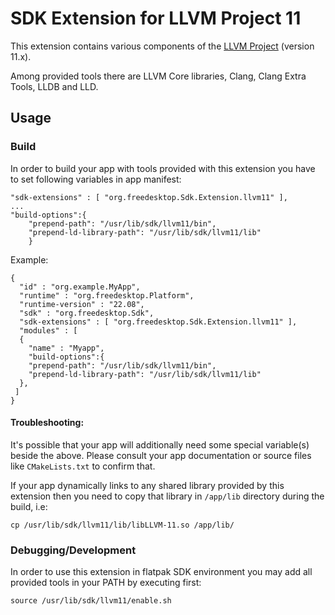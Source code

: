 # SDK Extension for LLVM Project 11

This extension contains various components of the [LLVM Project](https://llvm.org) (version 11.x).

Among provided tools there are LLVM Core libraries, Clang, Clang Extra Tools, LLDB and LLD.

## Usage

### Build

In order to build your app with tools provided with this extension you have to set following variables in app manifest:

```
"sdk-extensions" : [ "org.freedesktop.Sdk.Extension.llvm11" ],
...
"build-options":{
    "prepend-path": "/usr/lib/sdk/llvm11/bin",
    "prepend-ld-library-path": "/usr/lib/sdk/llvm11/lib"
    }
```
Example:
```
{
  "id" : "org.example.MyApp",
  "runtime" : "org.freedesktop.Platform",
  "runtime-version" : "22.08",
  "sdk" : "org.freedesktop.Sdk",
  "sdk-extensions" : [ "org.freedesktop.Sdk.Extension.llvm11" ],
  "modules" : [
  {
    "name" : "Myapp",
    "build-options":{
    "prepend-path": "/usr/lib/sdk/llvm11/bin",
    "prepend-ld-library-path": "/usr/lib/sdk/llvm11/lib"
  },
 ]
}
```

#### Troubleshooting:

It's possible that your app will additionally need some special variable(s) beside the above. Please consult your app documentation or source files like `CMakeLists.txt` to confirm that.

If your app dynamically links to any shared library provided by this extension then you need to copy that library in `/app/lib` directory during the build, i.e:
```
cp /usr/lib/sdk/llvm11/lib/libLLVM-11.so /app/lib/
```

### Debugging/Development

In order to use this extension in flatpak SDK environment you may add all provided tools in your PATH by executing first:
```
source /usr/lib/sdk/llvm11/enable.sh
```

